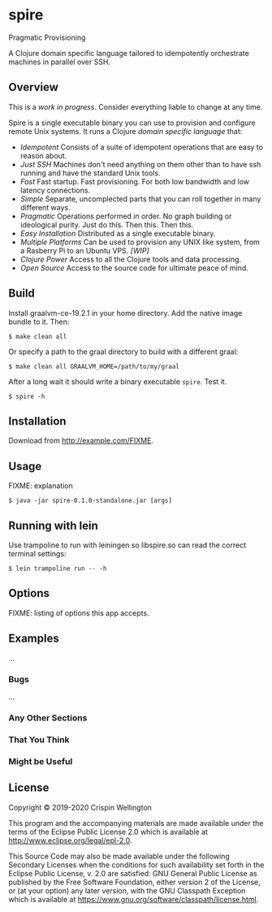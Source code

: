 # spire

Pragmatic Provisioning

A Clojure domain specific language tailored to idempotently orchestrate machines in parallel over SSH.

## Overview

This is a *work in progress*. Consider everything liable to change at any time.

Spire is a single executable binary you can use to provision and configure remote Unix systems. It runs a Clojure _domain specific language_ that:

 * *Idempotent* Consists of a suite of idempotent operations that are easy to reason about.
 * *Just SSH* Machines don't need anything on them other than to have ssh running and have the standard Unix tools.
 * *Fast* Fast startup. Fast provisioning. For both low bandwidth and low latency connections.
 * *Simple* Separate, uncomplected parts that you can roll together in many different ways.
 * *Pragmatic* Operations performed in order. No graph building or ideological purity. Just do this. Then this. Then this.
 * *Easy Installation* Distributed as a single executable binary.
 * *Multiple Platforms* Can be used to provision any UNIX like system, from a Rasberry Pi to an Ubuntu VPS. *[WIP]*
 * *Clojure Power* Access to all the Clojure tools and data processing.
 * *Open Source* Access to the source code for ultimate peace of mind.

## Build

Install graalvm-ce-19.2.1 in your home directory. Add the native image bundle to it. Then:

    $ make clean all

Or specify a path to the graal directory to build with a different graal:

    $ make clean all GRAALVM_HOME=/path/to/my/graal

After a long wait it should write a binary executable `spire`. Test it.

    $ spire -h

## Installation

Download from http://example.com/FIXME.

## Usage

FIXME: explanation

    $ java -jar spire-0.1.0-standalone.jar [args]

## Running with lein

Use trampoline to run with leiningen so libspire.so can read the correct terminal settings:

    $ lein trampoline run -- -h

## Options

FIXME: listing of options this app accepts.

## Examples

...

### Bugs

...

### Any Other Sections
### That You Think
### Might be Useful

## License

Copyright © 2019-2020 Crispin Wellington

This program and the accompanying materials are made available under the
terms of the Eclipse Public License 2.0 which is available at
http://www.eclipse.org/legal/epl-2.0.

This Source Code may also be made available under the following Secondary
Licenses when the conditions for such availability set forth in the Eclipse
Public License, v. 2.0 are satisfied: GNU General Public License as published by
the Free Software Foundation, either version 2 of the License, or (at your
option) any later version, with the GNU Classpath Exception which is available
at https://www.gnu.org/software/classpath/license.html.
